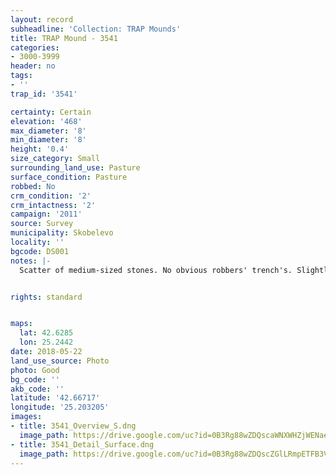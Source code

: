 ```yaml
---
layout: record
subheadline: 'Collection: TRAP Mounds'
title: TRAP Mound - 3541
categories:
- 3000-3999
header: no
tags:
- ''
trap_id: '3541'

certainty: Certain
elevation: '468'
max_diameter: '8'
min_diameter: '8'
height: '0.4'
size_category: Small
surrounding_land_use: Pasture
surface_condition: Pasture
robbed: No
crm_condition: '2'
crm_intactness: '2'
campaign: '2011'
source: Survey
municipality: Skobelevo
locality: ''
bgcode: DS001
notes: |-
  Scatter of medium-sized stones. No obvious robbers' trench's. Slightly tapers off on east side.


rights: standard


maps:
  lat: 42.6285
  lon: 25.2442
date: 2018-05-22
land_use_source: Photo
photo: Good
bg_code: ''
akb_code: ''
latitude: '42.66717'
longitude: '25.203205'
images:
- title: 3541_Overview_S.dng
  image_path: https://drive.google.com/uc?id=0B3Rg88wZDQscaWNXWHZjWENaeEk
- title: 3541_Detail_Surface.dng
  image_path: https://drive.google.com/uc?id=0B3Rg88wZDQscZGlLRmpETFB3VEk
---
```

